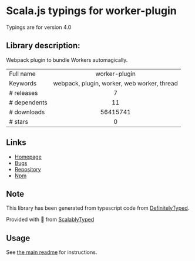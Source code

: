 
# Scala.js typings for worker-plugin

Typings are for version 4.0

## Library description:
Webpack plugin to bundle Workers automagically.

|                    |                 |
| ------------------ | :-------------: |
| Full name          | worker-plugin |
| Keywords           | webpack, plugin, worker, web worker, thread |
| # releases         | 7 |
| # dependents       | 11 |
| # downloads        | 56415741 |
| # stars            | 0 |

## Links
- [Homepage](https://github.com/GoogleChromeLabs/worker-plugin#readme)
- [Bugs](https://github.com/GoogleChromeLabs/worker-plugin/issues)
- [Repository](https://github.com/GoogleChromeLabs/worker-plugin)
- [Npm](https://www.npmjs.com/package/worker-plugin)
    


## Note
This library has been generated from typescript code from [DefinitelyTyped](https://definitelytyped.org).

Provided with :purple_heart: from [ScalablyTyped](https://github.com/oyvindberg/ScalablyTyped)

## Usage
See [the main readme](../../readme.md) for instructions.


